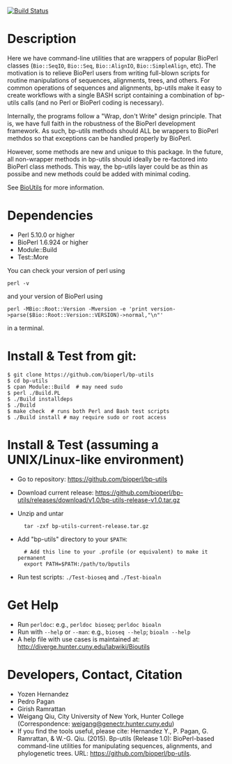 [![Build Status](https://travis-ci.org/rocky/p5-bpwrapper.png)](https://travis-ci.org/rocky/p5-bpwrapper)

# Description
Here we have command-line utilities that are wrappers of popular BioPerl classes (`Bio::SeqIO`, `Bio::Seq`, `Bio::AlignIO`, `Bio::SimpleAlign`, etc). The motivation is to relieve BioPerl users from writing full-blown scripts for routine manipulations of sequences, alignments, trees, and others. For common operations of sequences and alignments, bp-utils make it easy to create workflows with a single BASH script containing a combination of bp-utils calls (and no Perl or BioPerl coding is necessary).

Internally, the programs follow a "Wrap, don't Write" design principle. That is, we have full faith in the robustness of the BioPerl development framework. As such, bp-utils methods should ALL be wrappers to BioPerl methdos so that exceptions can be handled properly by BioPerl.

However, some methods are new and unique to this package. In the future, all non-wrapper methods in bp-utils should ideally be re-factored into BioPerl class methods. This way, the bp-utils layer could be as thin as possibe and new methods could be added with minimal coding.

See [BioUtils](http://diverge.hunter.cuny.edu/labwiki/Bioutils) for
more information.

# Dependencies
* Perl 5.10.0 or higher
* BioPerl 1.6.924 or higher
* Module::Build
* Test::More

You can check your version of perl using

```
perl -v
```

and your version of BioPerl using

```
perl -MBio::Root::Version -Mversion -e 'print version->parse($Bio::Root::Version::VERSION)->normal,"\n"'
```

in a terminal.

# Install & Test from git:

    $ git clone https://github.com/bioperl/bp-utils
	$ cd bp-utils
	$ cpan Module::Build  # may need sudo
	$ perl ./Build.PL
	$ ./Build installdeps
	$ ./Build
	$ make check  # runs both Perl and Bash test scripts
	$ ./Build install # may require sudo or root access

# Install & Test (assuming a UNIX/Linux-like environment)
* Go to repository: https://github.com/bioperl/bp-utils
* Download current release: https://github.com/bioperl/bp-utils/releases/download/v1.0/bp-utils-release-v1.0.tar.gz
* Unzip and untar

        tar -zxf bp-utils-current-release.tar.gz

* Add "bp-utils" directory to your `$PATH`:

        # Add this line to your .profile (or equivalent) to make it permanent
        export PATH=$PATH:/path/to/bputils

* Run test scripts: `./Test-bioseq` and `./Test-bioaln`

# Get Help
* Run `perldoc`: e.g., `perldoc bioseq`; `perldoc bioaln`
* Run with `--help` or `--man`: e.g., `bioseq --help`; `bioaln --help`
* A help file with use cases is maintained at: http://diverge.hunter.cuny.edu/labwiki/Bioutils

# Developers, Contact, Citation
* Yozen Hernandez
* Pedro Pagan
* Girish Ramrattan
* Weigang Qiu, City University of New York, Hunter College (Correspondence: weigang@genectr.hunter.cuny.edu)
* If you find the tools useful, please cite: Hernandez Y., P. Pagan,  G. Ramrattan, & W.-G. Qiu. (2015). Bp-utils (Release 1.0): BioPerl-based command-line utilities for manipulating sequences, alignments, and phylogenetic trees. URL: https://github.com/bioperl/bp-utils.
